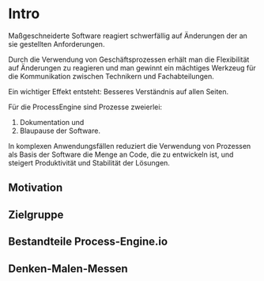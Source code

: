 # Intro

Maßgeschneiderte Software reagiert schwerfällig auf Änderungen der an sie
gestellten Anforderungen.

Durch die Verwendung von Geschäftsprozessen erhält man die Flexibilität auf
Änderungen zu reagieren und man gewinnt ein mächtiges Werkzeug für die
Kommunikation zwischen Technikern und Fachabteilungen.

Ein wichtiger Effekt entsteht: Besseres Verständnis auf allen Seiten.

Für die ProcessEngine sind Prozesse zweierlei:

1. Dokumentation und
1. Blaupause der Software.

In komplexen Anwendungsfällen reduziert die Verwendung von Prozessen als Basis
der Software die Menge an Code, die zu entwickeln ist, und steigert
Produktivität und Stabilität der Lösungen.

## Motivation

## Zielgruppe

## Bestandteile Process-Engine.io

## Denken-Malen-Messen
